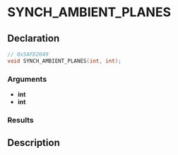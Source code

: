 # SYNCH_AMBIENT_PLANES

## Declaration
```cpp
// 0x5AFD2049
void SYNCH_AMBIENT_PLANES(int, int);
```

### Arguments
- **int**
- **int**

### Results

## Description
